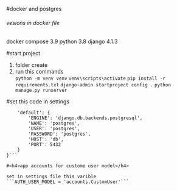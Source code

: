 #docker and postgres

<h6>vesions in docker file</h6>
docker compose 3.9 
python 3.8
django 4.1.3

#start project 
1. folder create<br>
2. run this commands</br> 
```python -m venv venv```
```venv\scripts\activate```
```pip install -r requirements.txt```
```django-admin startproject config .```
```python manage.py runserver```


#set this code in settings  

```DATABASES = {
    'default': {
        'ENGINE': 'django.db.backends.postgresql',
        'NAME': 'postgres',
        'USER': 'postgres',
        'PASSWORD': 'postgres',
        'HOST': 'db',
        'PORT': 5432
    }
}```

#<h4>app accounts for custome user model</h4>

set in settings file this varible
```AUTH_USER_MODEL = 'accounts.CustomUser'```
